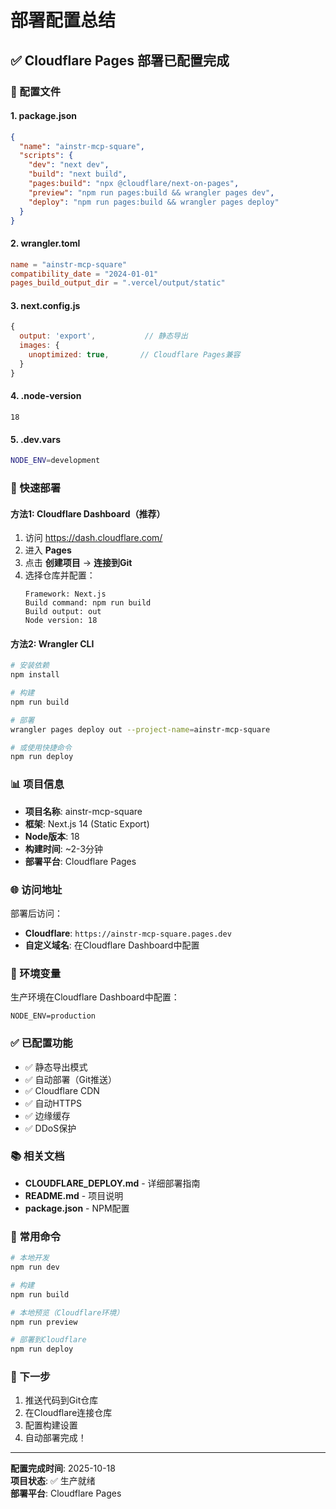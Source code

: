 # 部署配置总结

## ✅ Cloudflare Pages 部署已配置完成

### 📁 配置文件

#### 1. **package.json**
```json
{
  "name": "ainstr-mcp-square",
  "scripts": {
    "dev": "next dev",
    "build": "next build",
    "pages:build": "npx @cloudflare/next-on-pages",
    "preview": "npm run pages:build && wrangler pages dev",
    "deploy": "npm run pages:build && wrangler pages deploy"
  }
}
```

#### 2. **wrangler.toml**
```toml
name = "ainstr-mcp-square"
compatibility_date = "2024-01-01"
pages_build_output_dir = ".vercel/output/static"
```

#### 3. **next.config.js**
```javascript
{
  output: 'export',           // 静态导出
  images: {
    unoptimized: true,       // Cloudflare Pages兼容
  }
}
```

#### 4. **.node-version**
```
18
```

#### 5. **.dev.vars**
```bash
NODE_ENV=development
```

### 🚀 快速部署

#### 方法1: Cloudflare Dashboard（推荐）

1. 访问 https://dash.cloudflare.com/
2. 进入 **Pages**
3. 点击 **创建项目** → **连接到Git**
4. 选择仓库并配置：
   ```
   Framework: Next.js
   Build command: npm run build
   Build output: out
   Node version: 18
   ```

#### 方法2: Wrangler CLI

```bash
# 安装依赖
npm install

# 构建
npm run build

# 部署
wrangler pages deploy out --project-name=ainstr-mcp-square

# 或使用快捷命令
npm run deploy
```

### 📊 项目信息

- **项目名称**: ainstr-mcp-square
- **框架**: Next.js 14 (Static Export)
- **Node版本**: 18
- **构建时间**: ~2-3分钟
- **部署平台**: Cloudflare Pages

### 🌐 访问地址

部署后访问：
- **Cloudflare**: `https://ainstr-mcp-square.pages.dev`
- **自定义域名**: 在Cloudflare Dashboard中配置

### 📝 环境变量

生产环境在Cloudflare Dashboard中配置：
```
NODE_ENV=production
```

### ✅ 已配置功能

- ✅ 静态导出模式
- ✅ 自动部署（Git推送）
- ✅ Cloudflare CDN
- ✅ 自动HTTPS
- ✅ 边缘缓存
- ✅ DDoS保护

### 📚 相关文档

- **CLOUDFLARE_DEPLOY.md** - 详细部署指南
- **README.md** - 项目说明
- **package.json** - NPM配置

### 🔧 常用命令

```bash
# 本地开发
npm run dev

# 构建
npm run build

# 本地预览（Cloudflare环境）
npm run preview

# 部署到Cloudflare
npm run deploy
```

### 🎯 下一步

1. 推送代码到Git仓库
2. 在Cloudflare连接仓库
3. 配置构建设置
4. 自动部署完成！

---

**配置完成时间**: 2025-10-18  
**项目状态**: ✅ 生产就绪  
**部署平台**: Cloudflare Pages
